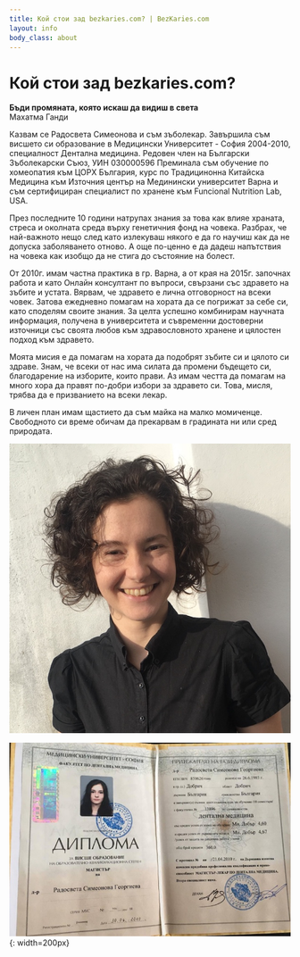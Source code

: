 ```yaml
---
title: Кой стои зад bezkaries.com? | BezKaries.com
layout: info
body_class: about
---
```

# Кой стои зад bezkaries.com?

**Бъди промяната, която искаш да видиш в света**<br />  Махатма Ганди<br /> 

Казвам се Радосвета Симеонова и съм зъболекар. Завършила съм висшето си образование в Медицински Университет - София 2004-2010, специалност Дентална медицина. Редовен член на Български Зъболекарски Съюз, УИН 030000596 Преминала съм обучение по хомеопатия към ЦОРХ България, курс по Традицинонна Китайска Медицина към Източния център на Мединински университет Варна и съм сертифициран специалист по хранене към Funcional Nutrition Lab, USA.

През последните 10 години натрупах знания за това как влияе храната, стреса и околната среда върху генетичния фонд на човека. Разбрах, че най-важното нещо след като излекуваш някого е да го научиш как да не допуска заболяването отново. А още по-ценно е да дадеш напътствия на човека как изобщо да не стига до състояние на болест.

От 2010г. имам частна практика в гр. Варна, а от края на 2015г. започнах работа и като Онлайн консултант по въпроси, свързани със здравето на зъбите и устата. 
Вярвам, че здравето е лична отговорност на всеки човек. Затова ежедневно помагам на хората да се погрижат за себе си, като споделям своите знания. За целта успешно комбинирам научната информация, получена в университета и съвременни достоверни източници със своята любов към здравословното хранене и цялостен подход към здравето.

Моята мисия е да помагам на хората да подобрят зъбите си и цялото си здраве. Знам, че всеки от нас има силата да промени бъдещето си, благодарение на изборите, които прави. Аз имам честта да помагам на много хора да правят по-добри избори за здравето си. Това, мисля, трябва да е призванието на всеки лекар.

В личен план имам щастието да съм майка на малко момиченце. Свободното си време обичам да прекарвам в градината ни или сред природата.

![drrsimeonova](/images/rsimeonova.jpg)

![diploma](/images/diploma.jpg){: width=200px}




